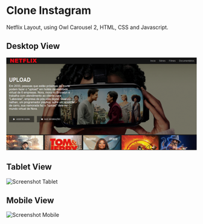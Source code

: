# Clone Instagram
Netflix Layout, using Owl Carousel 2, HTML, CSS and Javascript. 

## Desktop View
![Screenshot Desktop](/images/screenshots/Desktop.png)

## Tablet View
![Screenshot Tablet](/images/screenshots/Tablet.png)

## Mobile View 
![Screenshot Mobile](/images/screenshots/Mobile.png)

